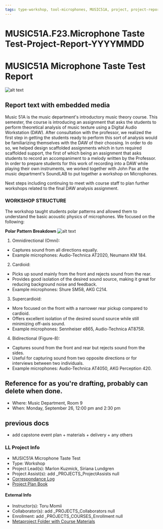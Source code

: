 ```yaml
---
tags: type-workshop, tool-microphones, MUSIC51A, project, project-report
---
```

# MUSIC51A.F23.Microphone Taste Test-Project-Report-YYYYMMDD


#  MUSIC51A Microphone Taste Test Report

![alt text](https://files.slack.com/files-pri/T0HTW3H0V-F05UXFHDGDB/shure-sm58-lc-120e2cc8d1905523b3fad02a63f8a626.jpg?pub_secret=e7f3e4d04f)

## Report text with embedded media
Music 51A is the music department's introductory music theory course. This semester, the course is introducing an assignment that asks the students to perform theoretical analysis of music texture using a Digital Audio Workstation (DAW). After consultation with the professor, we realized the first step in getting the students ready to perform this sort of analysis would be familiarizing themselves with the DAW of their choosing. In order to do so, we helped design scaffolded assignments which in turn required scaffolded support, the first of which being an assignment that asks students to record an accompaniment to a melody written by the Professor. In order to prepare students for this work of recording into a DAW while playing their own instruments, we worked together with John Pax at the music department's SoundLAB to put together a workshop on Microphones. 

Next steps including continuing to meet with course staff to plan further workshops related to the final DAW analysis assignment. 

###  WORKSHOP STRUCTURE
The workshop taught students polar patterns and allowed them to understand the basic acoustic physics of microphones. We focused on the following: 


**Polar Pattern Breakdown**
![alt text](https://files.slack.com/files-pri/T0HTW3H0V-F05V0CTV5CJ/polar-shure-740x389-1-e1623688423717.jpg?pub_secret=c6de6c6fa6)
1. Omnidirectional (Omni):

* Captures sound from all directions equally.
* Example microphones: Audio-Technica AT2020, Neumann KM 184.
2. Cardioid:

* Picks up sound mainly from the front and rejects sound from the rear.
* Provides good isolation of the desired sound source, making it great for reducing background noise and feedback.
* Example microphones: Shure SM58, AKG C214.
3. Supercardioid: 
* More focused on the front with a narrower rear pickup compared to cardioid.
* Offers excellent isolation of the desired sound source while still minimizing off-axis sound.
* Example microphones: Sennheiser e865, Audio-Technica AT875R.
4. Bidirectional (Figure-8):

* Captures sound from the front and rear but rejects sound from the sides.
* Useful for capturing sound from two opposite directions or for interviews between two individuals.
* Example microphones: Audio-Technica AT4050, AKG Perception 420.


## Reference for as you're drafting, probably can delete when done.

- Where: Music Department, Room 9
- When: Monday, September 26, 12:00 pm and 2:30 pm

## previous docs
* add capstone event plan + materials + delivery + any others

### LL Project Info
* MUSIC51A Microphone Taste Test
* Type: Workshop
* Project Lead(s): Marlon Kuzmick, Siriana Lundgren
* Project Assist(s): add _PROJECTS_ProjectAssists null
* [Correspondance Log](https://drive.google.com/drive/folders/1VNXIyfDl-IiJjhTJZ-Xo8q9Ioc743kJG?usp=drive_link)
* [Project Plan Book](https://hackmd.io/@ll-23-24/HkggagSA3)

#### External Info
* Instructor(s): Toru Momii
* Collaborator(s): add _PROJECTS_Collaborators null
* Enrollment: add _PROJECTS_COURSES_Enrollment null
* [Metaproject Folder with Course Materials](https://drive.google.com/drive/folders/1lBZh3kWbzpU19nSVZJFhIXgBxihmtaWr)



